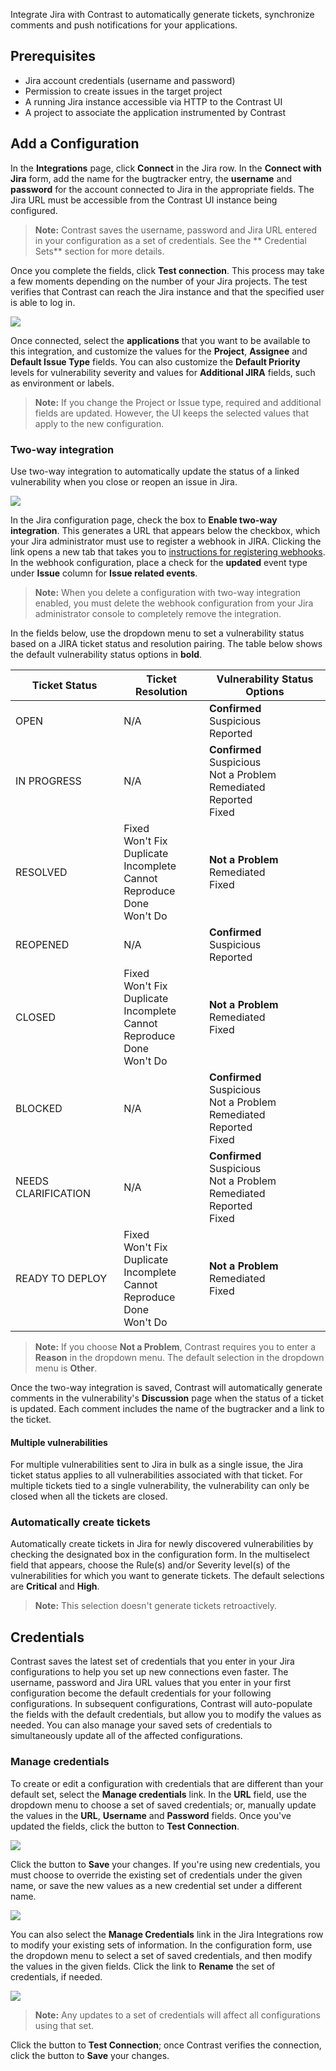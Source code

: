 <!--
title: "Jira Integration"
description: "Integrating Jira with Contrast"
tags: "Admin organization settings integrations jira"
-->


Integrate Jira with Contrast to automatically generate tickets, synchronize comments and push notifications for your applications.

## Prerequisites

* Jira account credentials (username and password)
* Permission to create issues in the target project
* A running Jira instance accessible via HTTP to the Contrast UI
* A project to associate the application instrumented by Contrast

## Add a Configuration 

In the **Integrations** page, click **Connect** in the Jira row. In the **Connect with Jira** form, add the name for the bugtracker entry, the **username** and **password** for the account connected to Jira in the appropriate fields. The Jira URL must be accessible from the Contrast UI instance being configured.

> **Note:** Contrast saves the username, password and Jira URL entered in your configuration as a set of credentials. See the ** Credential Sets** section for more details.

Once you complete the fields, click **Test connection**. This process may take a few moments depending on the number of your Jira projects. The test verifies that Contrast can reach the Jira instance and that the specified user is able to log in.

<a href="assets/images/Jira-connection-setup.png" rel="lightbox" title="Configure a new Jira integration"><img class="thumbnail" src="assets/images/Jira-connection-setup.png"/></a>

Once connected, select the **applications** that you want to be available to this integration, and customize the values for the **Project**, **Assignee** and **Default Issue Type** fields. You can also customize the **Default Priority** levels for vulnerability severity and values for **Additional JIRA** fields, such as environment or labels. 

> **Note:** If you change the Project or Issue type, required and additional fields are updated. However, the UI keeps the selected values that apply to the new configuration.

### Two-way integration 

Use two-way integration to automatically update the status of a linked vulnerability when you close or reopen an issue in Jira. 

<a href="assets/images/Two-way-jira-integration.png" rel="lightbox" title="Enable two-way integration"><img class="thumbnail" src="assets/images/Two-way-jira-integration.png"/></a>

In the Jira configuration page, check the box to **Enable two-way integration**. This generates a URL that appears below the checkbox, which your Jira administrator must use to register a webhook in JIRA. Clicking the link opens a new tab that takes you to [instructions for registering webhooks](https://developer.atlassian.com/jiradev/jira-apis/webhooks#Webhooks-rest). In the webhook configuration, place a check for the **updated** event type under **Issue** column for **Issue related events**.

> **Note:** When you delete a configuration with two-way integration enabled, you must delete the webhook configuration from your Jira administrator console to completely remove the integration.

In the fields below, use the dropdown menu to set a vulnerability status based on a JIRA ticket status and resolution pairing. The table below shows the default vulnerability status options in **bold**. 

| Ticket Status | Ticket Resolution  | Vulnerability Status Options                               |
|---------------|--------------------|------------------------------------------------------------|
| OPEN          | N/A                | **Confirmed** <br> Suspicious <br>  Reported               |
| IN PROGRESS   | N/A                | **Confirmed** <br> Suspicious <br>  Not a Problem <br> Remediated <br> Reported <br> Fixed |
| RESOLVED      | Fixed <br> Won't Fix <br> Duplicate <br> Incomplete <br> Cannot Reproduce <br> Done <br> Won't Do | **Not a Problem** <br> Remediated <br> Fixed  |
| REOPENED      | N/A                | **Confirmed** <br> Suspicious <br> Reported                |
| CLOSED        | Fixed <br> Won't Fix <br> Duplicate <br> Incomplete <br> Cannot Reproduce <br> Done <br> Won't Do | **Not a Problem** <br> Remediated <br> Fixed  |
| BLOCKED       | N/A                | **Confirmed** <br> Suspicious <br>  Not a Problem <br> Remediated <br> Reported <br> Fixed |
| NEEDS CLARIFICATION | N/A          | **Confirmed** <br> Suspicious <br>  Not a Problem <br> Remediated <br> Reported <br> Fixed |
| READY TO DEPLOY | Fixed <br> Won't Fix <br> Duplicate <br> Incomplete <br> Cannot Reproduce <br> Done <br> Won't Do | **Not a Problem** <br> Remediated <br> Fixed |

> **Note:** If you choose **Not a Problem**, Contrast requires you to enter a **Reason** in the dropdown menu. The default selection in the dropdown menu is **Other**. 

Once the two-way integration is saved, Contrast will automatically generate comments in the vulnerability's **Discussion** page when the status of a ticket is updated. Each comment includes the name of the bugtracker and a link to the ticket. 

#### Multiple vulnerabilities

For multiple vulnerabilities sent to Jira in bulk as a single issue, the Jira ticket status applies to all vulnerabilities associated with that ticket. For multiple tickets tied to a single vulnerability, the vulnerability can only be closed when all the tickets are closed.

### Automatically create tickets 

Automatically create tickets in Jira for newly discovered vulnerabilities by checking the designated box in the configuration form. In the multiselect field that appears, choose the Rule(s) and/or Severity level(s) of the vulnerabilities for which you want to generate tickets. The default selections are **Critical** and **High**.

>**Note:** This selection doesn't generate tickets retroactively.

## Credentials

Contrast saves the latest set of credentials that you enter in your Jira configurations to help you set up new connections even faster. The username, password and Jira URL values that you enter in your first configuration become the default credentials for your following configurations. In subsequent configurations, Contrast will auto-populate the fields with the default credentials, but allow you to modify the values as needed. You can also manage your saved sets of credentials to simultaneously update all of the affected configurations. 

### Manage credentials

To create or edit a configuration with credentials that are different than your default set, select the **Manage credentials** link. In the **URL** field, use the dropdown menu to choose a set of saved credentials; or, manually update the values in the **URL**, **Username** and **Password** fields. Once you've updated the fields, click the button to **Test Connection**. 

<a href="assets/images/Jira-connect-credentials.png" rel="lightbox" title="Set up a new JIRA configuration with saved credentials"><img class="thumbnail" src="assets/images/Jira-connect-credentials.png"/></a>

Click the button to **Save** your changes. If you're using new credentials, you must choose to override the existing set of credentials under the given name, or save the new values as a new credential set under a different name. 

<a href="assets/images/Jira-credentials-dialog.png" rel="lightbox" title="Override default JIRA credentials in your configuration"><img class="thumbnail" src="assets/images/Jira-credentials-dialog.png"/></a>

You can also select the **Manage Credentials** link in the Jira Integrations row to modify your existing sets of information. In the configuration form, use the dropdown menu to select a set of saved credentials, and then modify the values in the given fields. Click the link to **Rename** the set of credentials, if needed. 

<a href="assets/images/Manage-jira-credentials.png" rel="lightbox" title="Manage saved credentials"><img class="thumbnail" src="assets/images/Manage-jira-credentials.png"/></a>

>**Note:** Any updates to a set of credentials will affect all configurations using that set. 

Click the button to **Test Connection**; once Contrast verifies the connection, click the button to **Save** your changes. 

